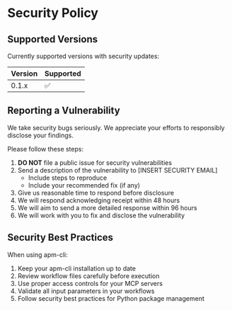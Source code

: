 # Security Policy

## Supported Versions

Currently supported versions with security updates:

| Version | Supported          |
| ------- | ------------------ |
| 0.1.x   | :white_check_mark: |

## Reporting a Vulnerability

We take security bugs seriously. We appreciate your efforts to responsibly disclose your findings.

Please follow these steps:

1. **DO NOT** file a public issue for security vulnerabilities
2. Send a description of the vulnerability to [INSERT SECURITY EMAIL]
   - Include steps to reproduce
   - Include your recommended fix (if any)
3. Give us reasonable time to respond before disclosure
4. We will respond acknowledging receipt within 48 hours
5. We will aim to send a more detailed response within 96 hours
6. We will work with you to fix and disclose the vulnerability

## Security Best Practices

When using apm-cli:

1. Keep your apm-cli installation up to date
2. Review workflow files carefully before execution
3. Use proper access controls for your MCP servers
4. Validate all input parameters in your workflows
5. Follow security best practices for Python package management
